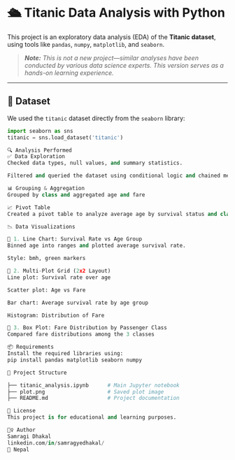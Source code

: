 # 🛳️ Titanic Data Analysis with Python

This project is an exploratory data analysis (EDA) of the **Titanic dataset**, using tools like `pandas`, `numpy`, `matplotlib`, and `seaborn`.

> _**Note:** This is not a new project—similar analyses have been conducted by various data science experts. This version serves as a hands-on learning experience._

---

## 📁 Dataset

We used the `titanic` dataset directly from the `seaborn` library:

```python
import seaborn as sns
titanic = sns.load_dataset('titanic')

🔍 Analysis Performed
✅ Data Exploration
Checked data types, null values, and summary statistics.

Filtered and queried the dataset using conditional logic and chained methods.

📊 Grouping & Aggregation
Grouped by class and aggregated age and fare

📈 Pivot Table
Created a pivot table to analyze average age by survival status and class

📉 Data Visualizations

🔹 1. Line Chart: Survival Rate vs Age Group
Binned age into ranges and plotted average survival rate.

Style: bmh, green markers

🔹 2. Multi-Plot Grid (2x2 Layout)
Line plot: Survival rate over age

Scatter plot: Age vs Fare

Bar chart: Average survival rate by age group

Histogram: Distribution of Fare

🔹 3. Box Plot: Fare Distribution by Passenger Class
Compared fare distributions among the 3 classes

📦 Requirements
Install the required libraries using:
pip install pandas matplotlib seaborn numpy

📁 Project Structure

├── titanic_analysis.ipynb      # Main Jupyter notebook
├── plot.png                    # Saved plot image
├── README.md                   # Project documentation

📌 License
This project is for educational and learning purposes.

🙋‍♀️ Author
Samragi Dhakal
linkedin.com/in/samragyedhakal/
📍 Nepal 